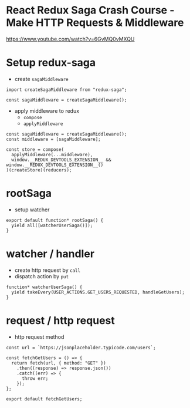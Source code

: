 # React Redux Saga Crash Course - Make HTTP Requests & Middleware

https://www.youtube.com/watch?v=6GvMQ0vMXQU

# Setup redux-saga

- create `sagaMiddleware`

```
import createSagaMiddleware from "redux-saga";

const sagaMiddleware = createSagaMiddleware();
```

- apply middleware to redux
  - `compose`
  - `applyMiddleware`

```
const sagaMiddleware = createSagaMiddleware();
const middleware = [sagaMiddleware];

const store = compose(
  applyMiddleware(...middleware),
  window.__REDUX_DEVTOOLS_EXTENSION__ && window.__REDUX_DEVTOOLS_EXTENSION__()
)(createStore)(reducers);
```

# rootSaga

- setup watcher

```
export default function* rootSaga() {
  yield all([watcherUserSaga()]);
}
```

# watcher / handler

- create http request by `call`
- dispatch action by `put`

```
function* watcherUserSaga() {
  yield takeEvery(USER_ACTIONS.GET_USERS_REQUESTED, handleGetUsers);
}
```

# request / http request

- http request method

```
const url = `https://jsonplaceholder.typicode.com/users`;

const fetchGetUsers = () => {
  return fetch(url, { method: "GET" })
    .then((response) => response.json())
    .catch((err) => {
      throw err;
    });
};

export default fetchGetUsers;
```
